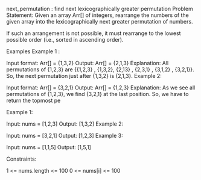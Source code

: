 next_permutation : find next lexicographically greater permutation
Problem Statement: Given an array Arr[] of integers, rearrange the numbers of the given array into the lexicographically next greater permutation of numbers.

If such an arrangement is not possible, it must rearrange to the lowest possible order (i.e., sorted in ascending order).

Examples
Example 1 :

Input format: Arr[] = {1,3,2}
Output: Arr[] = {2,1,3}
Explanation: All permutations of {1,2,3} are {{1,2,3} , {1,3,2}, {2,13} , {2,3,1} , {3,1,2} , {3,2,1}}. So, the next permutation just after {1,3,2} is {2,1,3}.
Example 2:

Input format: Arr[] = {3,2,1}
Output: Arr[] = {1,2,3}
Explanation: As we see all permutations of {1,2,3}, we find {3,2,1} at the last position. So, we have to return the topmost pe

Example 1:

Input: nums = [1,2,3]
Output: [1,3,2]
Example 2:

Input: nums = [3,2,1]
Output: [1,2,3]
Example 3:

Input: nums = [1,1,5]
Output: [1,5,1]


Constraints:

1 <= nums.length <= 100
0 <= nums[i] <= 100